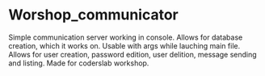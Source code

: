 # Worshop_communicator
Simple communication server working in console.
Allows for database creation, which it works on.
Usable with args while lauching main file.
Allows for user creation, password edition, user delition, message sending and listing.
Made for coderslab workshop.
